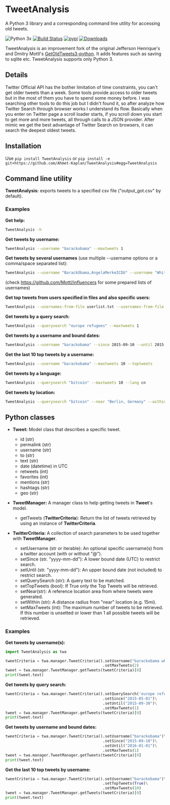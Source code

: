# TweetAnalysis
A Python 3 library and a corresponding command line utility for accessing old tweets.

![Python 3x](https://img.shields.io/badge/python-3.x-blue.svg)
[![Build Status](https://travis-ci.org/Mottl/GetOldTweets3.svg?branch=master)](https://travis-ci.org/Mottl/GetOldTweets3)
[![pypi](https://img.shields.io/pypi/v/GetOldTweets3.svg)](https://pypi.org/project/GetOldTweets3/)
[![Downloads](https://pepy.tech/badge/getoldtweets3)](https://pepy.tech/project/getoldtweets3)

TweetAnalysis is an improvement fork of the original Jefferson Henrique's and Dmitry Mottl's [GetOldTweets3-python](https://github.com/Mottl/GetOldTweets3). It  adds features such as saving to sqlite etc. TweetAnalysis supports only Python 3.

## Details
Twitter Official API has the bother limitation of time constraints, you can't get older tweets than a week. Some tools provide access to older tweets but in the most of them you have to spend some money before.
I was searching other tools to do this job but I didn't found it, so after analyze how Twitter Search through browser works I understand its flow. Basically when you enter on Twitter page a scroll loader starts, if you scroll down you start to get more and more tweets, all through calls to a JSON provider. After mimic we get the best advantage of Twitter Search on browsers, it can search the deepest oldest tweets.

## Installation
Use `pip install TweetAnalysis`
or `pip install -e git+https://github.com/Ahmet-Kaplan/TweetAnalysis#egg=TweetAnalysis`

## Command line utility
**TweetAnalysis:** exports tweets to a specified csv file ("output_got.csv" by default).

### Examples
**Get help:**
``` bash
TweetAnalysis -h
```

**Get tweets by username:**
``` bash
TweetAnalysis --username "barackobama" --maxtweets 1
```

**Get tweets by several usernames** (use multiple --username options or a comma/space separated list):
``` bash
TweetAnalysis --username "BarackObama,AngelaMerkeICDU" --username "WhiteHouse" --maxtweets 1
```
(check https://github.com/Mottl/influencers for some prepared lists of usernames)

**Get top tweets from users specified in files and also specific users:**
``` bash
TweetAnalysis --usernames-from-file userlist.txt --usernames-from-file additinal_list.txt --username "barackobama,whitehouse" --toptweets
```

**Get tweets by a query search**:
``` bash
TweetAnalysis --querysearch "europe refugees" --maxtweets 1
```

**Get tweets by a username and bound dates:**
``` bash
TweetAnalysis --username "barackobama" --since 2015-09-10 --until 2015-09-12 --maxtweets 1
```

**Get the last 10 top tweets by a username:**
``` bash
TweetAnalysis --username "barackobama" --maxtweets 10 --toptweets
```

**Get tweets by a language:**
``` bash
TweetAnalysis --querysearch "bitcoin" --maxtweets 10 --lang cn
```

**Get tweets by location:**
``` bash
TweetAnalysis --querysearch "bitcoin" --near "Berlin, Germany" --within 15mi
```

## Python classes
- **Tweet:** Model class that describes a specific tweet.
  - id (str)
  - permalink (str)
  - username (str)
  - to (str)
  - text (str)
  - date (datetime) in UTC
  - retweets (int)
  - favorites (int)
  - mentions (str)
  - hashtags (str)
  - geo (str)

- **TweetManager:** A manager class to help getting tweets in **Tweet**'s model.
  - getTweets (**TwitterCriteria**): Return the list of tweets retrieved by using an instance of **TwitterCriteria**.

- **TwitterCriteria:** A collection of search parameters to be used together with **TweetManager**.
  - setUsername (str or iterable): An optional specific username(s) from a twitter account (with or without "@").
  - setSince (str. "yyyy-mm-dd"): A lower bound date (UTC) to restrict search.
  - setUntil (str. "yyyy-mm-dd"): An upper bound date (not included) to restrict search.
  - setQuerySearch (str): A query text to be matched.
  - setTopTweets (bool): If True only the Top Tweets will be retrieved.
  - setNear(str): A reference location area from where tweets were generated.
  - setWithin (str): A distance radius from "near" location (e.g. 15mi).
  - setMaxTweets (int): The maximum number of tweets to be retrieved. If this number is unsetted or lower than 1 all possible tweets will be retrieved.

### Examples
**Get tweets by username(s):**
``` python
import TweetAnalysis as twa

tweetCriteria = twa.manager.TweetCriteria().setUsername("barackobama whitehouse")\
                                           .setMaxTweets(2)
tweet = twa.manager.TweetManager.getTweets(tweetCriteria)[0]
print(tweet.text)
```

**Get tweets by query search:**
``` python
tweetCriteria = twa.manager.TweetCriteria().setQuerySearch('europe refugees')\
                                           .setSince("2015-05-01")\
                                           .setUntil("2015-09-30")\
                                           .setMaxTweets(1)
tweet = twa.manager.TweetManager.getTweets(tweetCriteria)[0]
print(tweet.text)
```

**Get tweets by username and bound dates:**
``` python
tweetCriteria = twa.manager.TweetCriteria().setUsername("barackobama")\
                                           .setSince("2015-09-10")\
                                           .setUntil("2016-01-01")\
                                           .setMaxTweets(1)
tweet = twa.manager.TweetManager.getTweets(tweetCriteria)[0]
print(tweet.text)
```

**Get the last 10 top tweets by username:**
``` python
tweetCriteria = twa.manager.TweetCriteria().setUsername("barackobama")\
                                           .setTopTweets(True)\
                                           .setMaxTweets(10)
tweet = twa.manager.TweetManager.getTweets(tweetCriteria)[0]
print(tweet.text)
```
